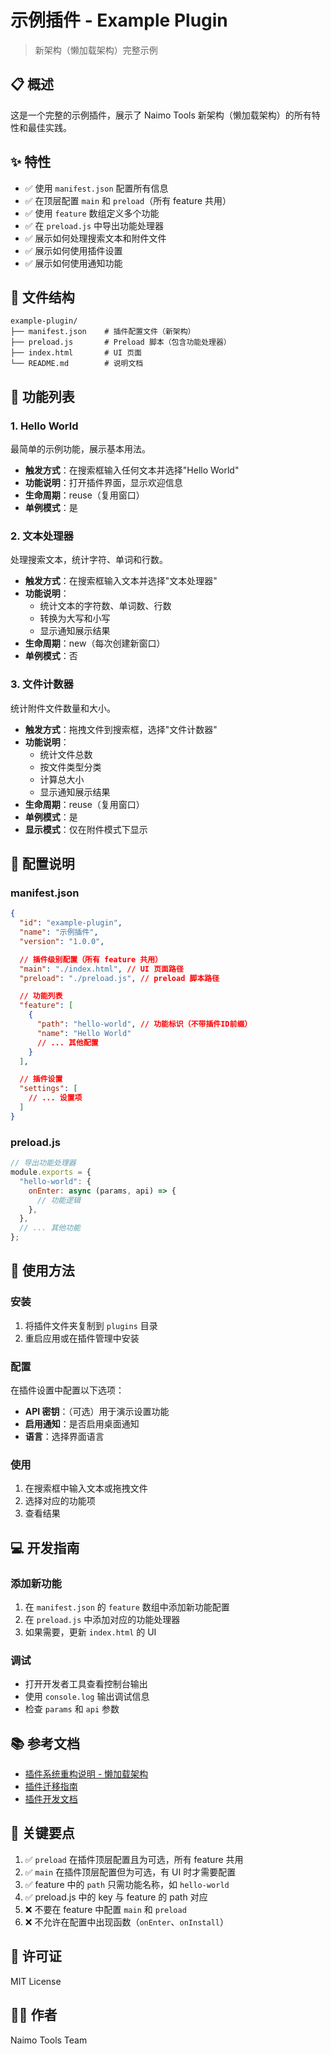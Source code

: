 # 示例插件 - Example Plugin

> 新架构（懒加载架构）完整示例

## 📋 概述

这是一个完整的示例插件，展示了 Naimo Tools 新架构（懒加载架构）的所有特性和最佳实践。

## ✨ 特性

- ✅ 使用 `manifest.json` 配置所有信息
- ✅ 在顶层配置 `main` 和 `preload`（所有 feature 共用）
- ✅ 使用 `feature` 数组定义多个功能
- ✅ 在 `preload.js` 中导出功能处理器
- ✅ 展示如何处理搜索文本和附件文件
- ✅ 展示如何使用插件设置
- ✅ 展示如何使用通知功能

## 📂 文件结构

```
example-plugin/
├── manifest.json    # 插件配置文件（新架构）
├── preload.js       # Preload 脚本（包含功能处理器）
├── index.html       # UI 页面
└── README.md        # 说明文档
```

## 🎯 功能列表

### 1. Hello World

最简单的示例功能，展示基本用法。

- **触发方式**：在搜索框输入任何文本并选择"Hello World"
- **功能说明**：打开插件界面，显示欢迎信息
- **生命周期**：reuse（复用窗口）
- **单例模式**：是

### 2. 文本处理器

处理搜索文本，统计字符、单词和行数。

- **触发方式**：在搜索框输入文本并选择"文本处理器"
- **功能说明**：
  - 统计文本的字符数、单词数、行数
  - 转换为大写和小写
  - 显示通知展示结果
- **生命周期**：new（每次创建新窗口）
- **单例模式**：否

### 3. 文件计数器

统计附件文件数量和大小。

- **触发方式**：拖拽文件到搜索框，选择"文件计数器"
- **功能说明**：
  - 统计文件总数
  - 按文件类型分类
  - 计算总大小
  - 显示通知展示结果
- **生命周期**：reuse（复用窗口）
- **单例模式**：是
- **显示模式**：仅在附件模式下显示

## 🔧 配置说明

### manifest.json

```json
{
  "id": "example-plugin",
  "name": "示例插件",
  "version": "1.0.0",

  // 插件级别配置（所有 feature 共用）
  "main": "./index.html", // UI 页面路径
  "preload": "./preload.js", // preload 脚本路径

  // 功能列表
  "feature": [
    {
      "path": "hello-world", // 功能标识（不带插件ID前缀）
      "name": "Hello World"
      // ... 其他配置
    }
  ],

  // 插件设置
  "settings": [
    // ... 设置项
  ]
}
```

### preload.js

```javascript
// 导出功能处理器
module.exports = {
  "hello-world": {
    onEnter: async (params, api) => {
      // 功能逻辑
    },
  },
  // ... 其他功能
};
```

## 📖 使用方法

### 安装

1. 将插件文件夹复制到 `plugins` 目录
2. 重启应用或在插件管理中安装

### 配置

在插件设置中配置以下选项：

- **API 密钥**：（可选）用于演示设置功能
- **启用通知**：是否启用桌面通知
- **语言**：选择界面语言

### 使用

1. 在搜索框中输入文本或拖拽文件
2. 选择对应的功能项
3. 查看结果

## 💻 开发指南

### 添加新功能

1. 在 `manifest.json` 的 `feature` 数组中添加新功能配置
2. 在 `preload.js` 中添加对应的功能处理器
3. 如果需要，更新 `index.html` 的 UI

### 调试

- 打开开发者工具查看控制台输出
- 使用 `console.log` 输出调试信息
- 检查 `params` 和 `api` 参数

## 📚 参考文档

- [插件系统重构说明 - 懒加载架构](../../docs/插件系统重构说明-懒加载架构.md)
- [插件迁移指南](../../docs/插件迁移指南-懒加载架构.md)
- [插件开发文档](../../docs/插件开发文档.md)

## 🔑 关键要点

1. ✅ `preload` 在插件顶层配置且为可选，所有 feature 共用
2. ✅ `main` 在插件顶层配置但为可选，有 UI 时才需要配置
3. ✅ feature 中的 `path` 只需功能名称，如 `hello-world`
4. ✅ preload.js 中的 key 与 feature 的 path 对应
5. ❌ 不要在 feature 中配置 `main` 和 `preload`
6. ❌ 不允许在配置中出现函数（`onEnter`、`onInstall`）

## 📝 许可证

MIT License

## 👨‍💻 作者

Naimo Tools Team
